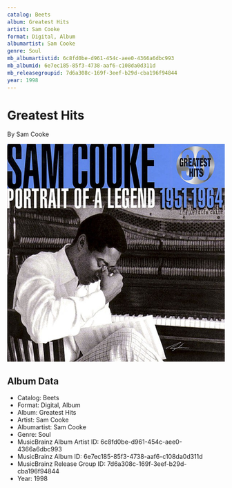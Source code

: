 ```yaml
---
catalog: Beets
album: Greatest Hits
artist: Sam Cooke
format: Digital, Album
albumartist: Sam Cooke
genre: Soul
mb_albumartistid: 6c8fd0be-d961-454c-aee0-4366a6dbc993
mb_albumid: 6e7ec185-85f3-4738-aaf6-c108da0d311d
mb_releasegroupid: 7d6a308c-169f-3eef-b29d-cba196f94844
year: 1998
---
```


# Greatest Hits

By Sam Cooke

![](../../assets/beetscovers/Sam_Cooke-Greatest_Hits.jpg)

## Album Data

- Catalog: Beets
- Format: Digital, Album
- Album: Greatest Hits
- Artist: Sam Cooke
- Albumartist: Sam Cooke
- Genre: Soul
- MusicBrainz Album Artist ID: 6c8fd0be-d961-454c-aee0-4366a6dbc993
- MusicBrainz Album ID: 6e7ec185-85f3-4738-aaf6-c108da0d311d
- MusicBrainz Release Group ID: 7d6a308c-169f-3eef-b29d-cba196f94844
- Year: 1998

